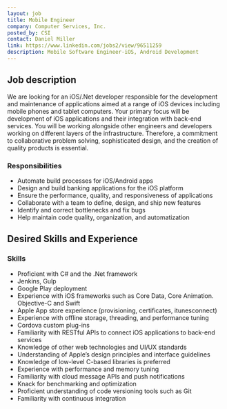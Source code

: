 ```yaml
---
layout: job
title: Mobile Engineer
company: Computer Services, Inc.
posted_by: CSI
contact: Daniel Miller
link: https://www.linkedin.com/jobs2/view/96511259
description: Mobile Software Engineer-iOS, Android Development
---
```


## Job description

We are looking for an iOS/.Net developer responsible for the development and maintenance of applications aimed at a range of iOS devices including mobile phones and tablet computers. Your primary focus will be development of iOS applications and their integration with back-end services. You will be working alongside other engineers and developers working on different layers of the infrastructure. Therefore, a commitment to collaborative problem solving, sophisticated design, and the creation of quality products is essential.

### Responsibilities

- Automate build processes for iOS/Android apps
- Design and build banking applications for the iOS platform
- Ensure the performance, quality, and responsiveness of applications
- Collaborate with a team to define, design, and ship new features
- Identify and correct bottlenecks and fix bugs
- Help maintain code quality, organization, and automatization

## Desired Skills and Experience

### Skills

- Proficient with C# and the .Net framework
- Jenkins, Gulp
- Google Play deployment
- Experience with iOS frameworks such as Core Data, Core Animation. Objective-C and Swift
- Apple App store experience (provisioning, certificates, itunesconnect)
- Experience with offline storage, threading, and performance tuning
- Cordova custom plug-ins
- Familiarity with RESTful APIs to connect iOS applications to back-end services
- Knowledge of other web technologies and UI/UX standards
- Understanding of Apple’s design principles and interface guidelines
- Knowledge of low-level C-based libraries is preferred
- Experience with performance and memory tuning
- Familiarity with cloud message APIs and push notifications
- Knack for benchmarking and optimization
- Proficient understanding of code versioning tools such as Git
- Familiarity with continuous integration